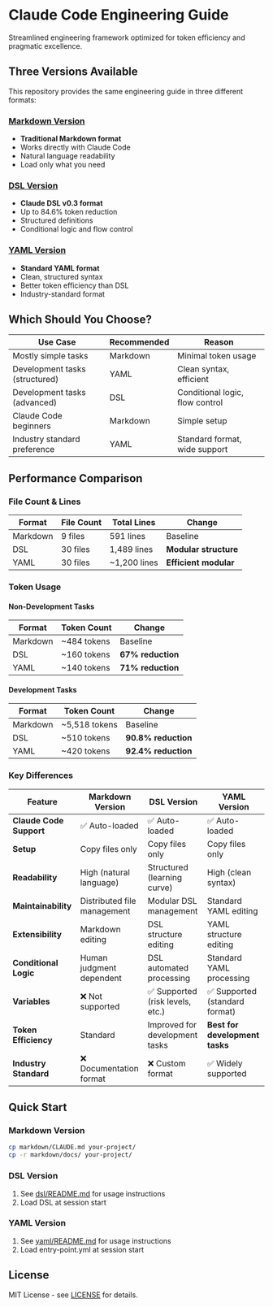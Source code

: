 # Claude Code Engineering Guide

Streamlined engineering framework optimized for token efficiency and pragmatic excellence.

## Three Versions Available

This repository provides the same engineering guide in three different formats:

### [Markdown Version](markdown/)
- **Traditional Markdown format**
- Works directly with Claude Code
- Natural language readability
- Load only what you need

### [DSL Version](dsl/)  
- **Claude DSL v0.3 format**
- Up to 84.6% token reduction
- Structured definitions
- Conditional logic and flow control

### [YAML Version](yaml/)
- **Standard YAML format**
- Clean, structured syntax
- Better token efficiency than DSL
- Industry-standard format

## Which Should You Choose?

| Use Case | Recommended | Reason |
|----------|-------------|--------|
| Mostly simple tasks | Markdown | Minimal token usage |
| Development tasks (structured) | YAML | Clean syntax, efficient |
| Development tasks (advanced) | DSL | Conditional logic, flow control |
| Claude Code beginners | Markdown | Simple setup |
| Industry standard preference | YAML | Standard format, wide support |

## Performance Comparison

### File Count & Lines
| Format | File Count | Total Lines | Change |
|--------|------------|-------------|--------|
| Markdown | 9 files | 591 lines | Baseline |
| DSL | 30 files | 1,489 lines | **Modular structure** |
| YAML | 30 files | ~1,200 lines | **Efficient modular** |

### Token Usage

#### Non-Development Tasks
| Format | Token Count | Change |
|--------|-------------|--------|
| Markdown | ~484 tokens | Baseline |
| DSL | ~160 tokens | **67% reduction** |
| YAML | ~140 tokens | **71% reduction** |

#### Development Tasks
| Format | Token Count | Change |
|--------|-------------|--------|
| Markdown | ~5,518 tokens | Baseline |
| DSL | ~510 tokens | **90.8% reduction** |
| YAML | ~420 tokens | **92.4% reduction** |

### Key Differences

| Feature | Markdown Version | DSL Version | YAML Version |
|---------|------------------|-------------|-------------|
| **Claude Code Support** | ✅ Auto-loaded | ✅ Auto-loaded | ✅ Auto-loaded |
| **Setup** | Copy files only | Copy files only | Copy files only |
| **Readability** | High (natural language) | Structured (learning curve) | High (clean syntax) |
| **Maintainability** | Distributed file management | Modular DSL management | Standard YAML editing |
| **Extensibility** | Markdown editing | DSL structure editing | YAML structure editing |
| **Conditional Logic** | Human judgment dependent | DSL automated processing | Standard YAML processing |
| **Variables** | ❌ Not supported | ✅ Supported (risk levels, etc.) | ✅ Supported (standard format) |
| **Token Efficiency** | Standard | Improved for development tasks | **Best for development tasks** |
| **Industry Standard** | ❌ Documentation format | ❌ Custom format | ✅ Widely supported |

## Quick Start

### Markdown Version
```bash
cp markdown/CLAUDE.md your-project/
cp -r markdown/docs/ your-project/
```

### DSL Version
1. See [dsl/README.md](dsl/README.md) for usage instructions
2. Load DSL at session start

### YAML Version
1. See [yaml/README.md](yaml/README.md) for usage instructions
2. Load entry-point.yml at session start

## License

MIT License - see [LICENSE](LICENSE) for details.